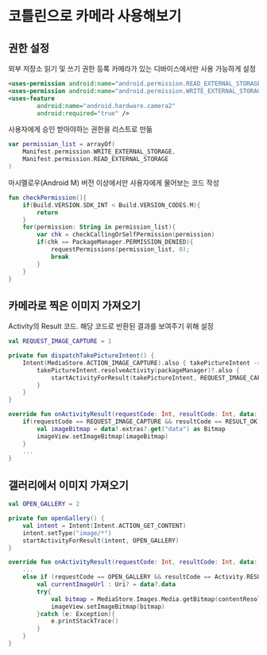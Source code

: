 # 코틀린으로 카메라 사용해보기

## 권한 설정

외부 저장소 읽기 및 쓰기 권한 등록
카메라가 있는 디바이스에서만 사용 가능하게 설정
```xml
<uses-permission android:name="android.permission.READ_EXTERNAL_STORAGE" />
<uses-permission android:name="android.permission.WRITE_EXTERNAL_STORAGE" />
<uses-feature
        android:name="android.hardware.camera2"
        android:required="true" />
```

사용자에게 승인 받아야하는 권한을 리스트로 만듦
```kotlin
var permission_list = arrayOf(
    Manifest.permission.WRITE_EXTERNAL_STORAGE,
    Manifest.permission.READ_EXTERNAL_STORAGE
)
```

마시멜로우(Android M) 버전 이상에서만 사용자에게 물어보는 코드 작성
```kotlin
fun checkPermission(){
    if(Build.VERSION.SDK_INT < Build.VERSION_CODES.M){
        return
    }
    for(permission: String in permission_list){
        var chk = checkCallingOrSelfPermission(permission)
        if(chk == PackageManager.PERMISSION_DENIED){
            requestPermissions(permission_list, 0);
            break
        }
    }
}
```



## 카메라로 찍은 이미지 가져오기

Activity의 Result 코드. 해당 코드로 반환된 결과를 보여주기 위해 설정
```kotlin
val REQUEST_IMAGE_CAPTURE = 1
```

```kotlin
private fun dispatchTakePictureIntent() {
    Intent(MediaStore.ACTION_IMAGE_CAPTURE).also { takePictureIntent ->
        takePictureIntent.resolveActivity(packageManager)?.also {
            startActivityForResult(takePictureIntent, REQUEST_IMAGE_CAPTURE)
        }
    }
}
```

```kotlin
override fun onActivityResult(requestCode: Int, resultCode: Int, data: Intent?) {
    if(requestCode == REQUEST_IMAGE_CAPTURE && resultCode == RESULT_OK) {
        val imageBitmap = data?.extras?.get("data") as Bitmap
        imageView.setImageBitmap(imageBitmap)
    } 
    ...
}
```



## 갤러리에서 이미지 가져오기

```kotlin
val OPEN_GALLERY = 2
```

```kotlin
private fun openGallery() {
    val intent = Intent(Intent.ACTION_GET_CONTENT)
    intent.setType("image/*")
    startActivityForResult(intent, OPEN_GALLERY)
}
```

```kotlin
override fun onActivityResult(requestCode: Int, resultCode: Int, data: Intent?) {
    ...
    else if (requestCode == OPEN_GALLERY && resultCode == Activity.RESULT_OK) {
        val currentImageUrl : Uri? = data?.data
        try{
            val bitmap = MediaStore.Images.Media.getBitmap(contentResolver, currentImageUrl)
            imageView.setImageBitmap(bitmap)
        }catch (e: Exception){
            e.printStackTrace()
        }
    }
}
```

